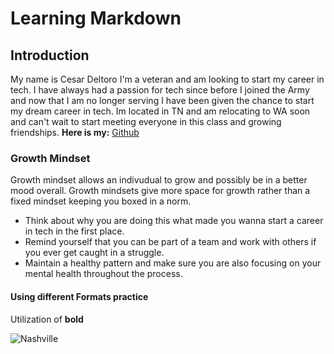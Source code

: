# Learning Markdown

## Introduction
My name is Cesar Deltoro I'm a veteran and am looking to start my career in tech. I have always had a passion for tech since before I joined the Army and now that I am no longer serving I have been given the chance to start my dream career in tech. Im located in TN and am relocating to WA soon and can't wait to start meeting everyone in this class and growing friendships.
**Here is my:**  [Github](https://github.com/cesardeltoroc)

### Growth Mindset
Growth mindset allows an indivudual to grow and possibly be in a better mood overall. Growth mindsets give more space for growth rather than a fixed mindset keeping you boxed in a norm. 

* Think about why you are doing this what made you wanna start a career in tech in the first place.
* Remind yourself that you can be part of a team and work with others if you ever get caught in a struggle.
* Maintain a healthy pattern and make sure you are also focusing on your mental health throughout the process.

#### Using different Formats practice
Utilization of **bold** 

![Nashville](https://www.google.com/search?q=nashville+tn&sxsrf=AOaemvLMArKIT0uRSrCBV2L6CJ93bsKp9g:1637008258932&source=lnms&tbm=isch&sa=X&sqi=2&ved=2ahUKEwjW6pH-mpv0AhWTPJQKHWbSDLYQ_AUoA3oECAEQBQ&biw=1347&bih=711&dpr=2#imgrc=9H6M20hf_tDPKM.md)
